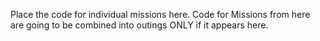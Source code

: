 Place the code for individual missions here. Code for Missions from here are going to be combined into outings ONLY if it appears here.